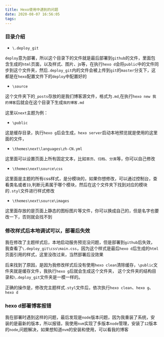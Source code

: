 ```yaml
---
title: Hexo使用中遇到的问题
date: 2020-08-07 16:56:05
tags:
---
```


### 目录介绍
+ `\.deploy_git`

`deploy`意为部署，所以这个目录下的文件就是最后部署到`github`的文件，里面包含生成的`html`页面，以及样式、图片、js等，在执行`hexo d`会将`public`中的文件同步到这个文件夹，然后`.deploy_git`内的文件会被上传到`git`的`master`分支下，这都是在`hexo`配置文件下的`deploy`中配置好的

+ `\source`

这个文件夹下的`_posts`存放的是我们博客源文件，格式为`.md`,在执行`hexo new 我的博客`后就会在这个目录下生成`我的博客.md`

这里以`next`主题为例：

+ `\public`

这是缓存目录，执行`hexo g`后会生成，`hexo server`启动本地预览就是使用的这里面的文件，

+ `\themes\next\languages\zh-CN.yml`

这里面可以设置页面上所有固定文本，比如`首页`、`归档`、`分类`等，你可以自己修改

+ `\themes\next\source\css`

这里面是主题的所有css样式，是分模块的，如果你想修改，可以通过控制台，查看类名或者`ID`,判断元素属于哪个模块，然后在这个文件夹下找到对应的模块的`.styl`文件进行样式修改

+ `\themes\next\source\images`

这里面存放的是页面上静态的图标图片等文件，你可以换成自己的，但是名字也要改一下，否则就会找不到

### 修改样式后本地调试可以，部署后失效

我在修改了主题样式后，本地启动服务预览没问题，但是部署到`github`后失效，我查看了`\.deploy_git\css\main.css`，因为这个样式是最后`hexo d`后生成的`html`页面引用的样式，这里没改过来，当然部署后没效果

后来找到了原因，是因为我修改样式后没有使用`hexo clean`清除缓存，`\public`文件夹就是缓存文件，我执行`hexo g`后就会生成这个文件夹，
这个文件夹的结构目录和`\.deploy_git`文件夹是一模一样的。

正确的操作是，修改完主题样式`.styl`文件后，依次执行`hexo clean`、`hexo g`、`hexo d`

### hexo d部署博客报错

我在部署时遇到这样的问题，最后发现是`node`版本问题，因为我重装了系统，安装的是最新的版本，所以报错，我使用`nvm`实现了多版本`node`管理，安装了`12`版本的`node`,问题解决，如果想知道`nvm`的安装和使用，可以看我的博客

